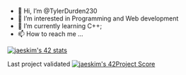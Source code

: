 - 👋 Hi, I’m @TylerDurden230
- 👀 I’m interested in Programming and Web development
- 🌱 I’m currently learning C++;
- 📫 How to reach me ...

<!---
TylerDurden230/TylerDurden230 is a ✨ special ✨ repository because its `README.md` (this file) appears on your GitHub profile.
You can click the Preview link to take a look at your changes.
--->


[![jaeskim's 42 stats](https://badge42.herokuapp.com/api/stats/fd-agnes?privacyEmail=true)](https://github.com/JaeSeoKim/badge42)

Last project validated
[![jaeskim's 42Project Score](https://badge42.herokuapp.com/api/project/fd-agnes/Philosopher)](https://github.com/JaeSeoKim/badge42)

